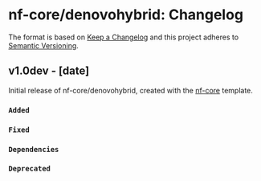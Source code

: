 # nf-core/denovohybrid: Changelog

The format is based on [Keep a Changelog](http://keepachangelog.com/en/1.0.0/)
and this project adheres to [Semantic Versioning](http://semver.org/spec/v2.0.0.html).

## v1.0dev - [date]

Initial release of nf-core/denovohybrid, created with the [nf-core](http://nf-co.re/) template.

### `Added`

### `Fixed`

### `Dependencies`

### `Deprecated`
